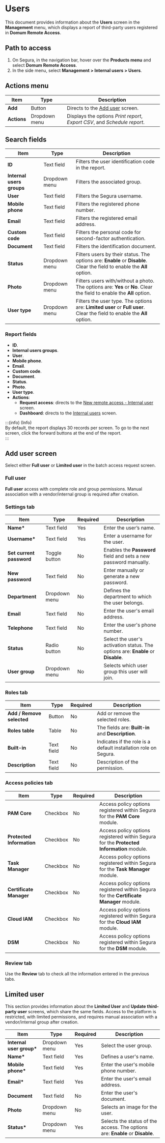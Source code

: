 # Users

This document provides information about the **Users** screen in the **Management** menu,  which displays a report of third-party users registered in **Domum Remote Access**.

## Path to access

1. On Segura, in the navigation bar, hover over the **Products menu** and select **Domum Remote Access**.  
2. In the side menu, select **Management \> Internal users \> Users**.

## Actions menu

| Item | Type | Description |
| ----- | ----- | ----- |
| **Add** | Button | Directs to the [Add user](/v4/docs/domum-internal-users#add-user-screen) screen. |
| **Actions** | Dropdown menu | Displays the options *Print report*, *Export CSV*, and *Schedule report*. |

## Search fields

| Item | Type | Description |
| ----- | ----- | ----- |
| **ID** | Text field | Filters the user identification code in the report. |
| **Internal users groups** | Dropdown menu | Filters the associated group. |
| **User** | Text field | Filters the Segura username. |
| **Mobile phone** | Text field | Filters the registered phone number. |
| **Email** | Text field | Filters the registered email address. |
| **Custom code** | Text field | Filters the personal code for second-factor authentication. |
| **Document** | Text field | Filters the identification document. |
| **Status** | Dropdown menu | Filters users by their status. The options are: **Enable** or **Disable**. Clear the field to enable the **All** option. |
| **Photo** | Dropdown menu | Filters users with/without a photo. The options are: **Yes** or **No**. Clear the field to enable the **All** option. |
| **User type**  | Dropdown menu | Filters the user type. The options are: **Limited user** or **Full user**. Clear the field to enable the **All** option. |

### Report fields

- **ID**.  
- **Internal users groups**.  
- **User**.  
- **Mobile phone**.  
- **Email**.  
- **Custom code**.  
- **Document**.  
- **Status**.  
- **Photo**.  
- **User type**.  
- **Actions**:  
    - **Request access**: directs to the [New remote access - Internal user](/v4/docs/new-remote-access-internal-user) screen.  
    - **Dashboard**: directs to the [Internal users](/v4/docs/domum-dashboard-internal-users) screen.

:::(info) (Info)  
By default, the report displays 30 records per screen. To go to the next screen, click the forward buttons at the end of the report.  
:::

## Add user screen

Select either **Full user** or **Limited user** in the batch access request screen.

### Full user

**Full user** access with complete role and group permissions. Manual association with a vendor/internal group is required after creation.

### Settings tab

| Item | Type | Required | Description |
| ----- | ----- | ----- | ----- |
| **Name\*** | Text field | Yes | Enter the user’s name. |
| **Username\*** | Text field | Yes | Enter a username for the user. |
| **Set current password** | Toggle button | No | Enables the **Password** field and sets a new password manually. |
| **New password** | Text field | No | Enter manually or generate a new password. |
| **Department** | Dropdown menu | No | Defines the department to which the user belongs. |
| **Email** | Text field | No | Enter the user's email address. |
| **Telephone** | Text field | No | Enter the user's phone number. |
| **Status** | Radio button | No | Select the user's activation status. The options are: **Enable** or **Disable**. |
| **User group** | Dropdown menu | No | Selects which user group this user will join.  |

### Roles tab

| Item | Type | Required | Description |
| ----- | ----- | ----- | ----- |
| **Add / Remove selected** | Button | No | Add or remove the selected roles. |
| **Roles table** | Table | No | The fields are: **Built-in** and **Description**. |
| **Built-in** | Text field | No | Indicates if the role is a default installation role on Segura. |
| **Description** | Text field | No | Description of the permission. |

### Access policies tab

| Item | Type | Required | Description |
| ----- | ----- | ----- | ----- |
| **PAM Core** | Checkbox | No | Access policy options registered within Segura for the **PAM Core** module. |
| **Protected Information** | Checkbox | No | Access policy options registered within Segura for the **Protected Information** module. |
| **Task Manager** | Checkbox | No | Access policy options registered within Segura for the **Task Manager** module. |
| **Certificate Manager** | Checkbox | No | Access policy options registered within Segura for the **Certificate Manager** module. |
| **Cloud IAM** | Checkbox | No | Access policy options registered within Segura for the **Cloud IAM** module. |
| **DSM** | Checkbox | No | Access policy options registered within Segura for the **DSM** module. |

### Review tab

Use the **Review** tab to check all the information entered in the previous tabs.

## Limited user

This section provides information about the **Limited User** and **Update third-party user** screens, which share the same fields. Access to the platform is restricted, with limited permissions, and requires manual association with a vendor/internal group after creation.

| Item | Type | Required | Description |
| ----- | ----- | ----- | ----- |
| **Internal user group\*** | Dropdown menu | Yes | Select the user group. |
| **Name\*** | Text field | Yes | Defines a user's name. |
| **Mobile phone\*** | Text field | Yes | Enter the user's mobile phone number. |
| **Email\*** | Text field | Yes | Enter the user's email address. |
| **Document** | Text field | No | Enter the user's document. |
| **Photo** | Dropdown menu | No | Selects an image for the user. |
| **Status\*** | Dropdown menu | Yes | Selects the status of the access. The options are: **Enable** or **Disable**.  |